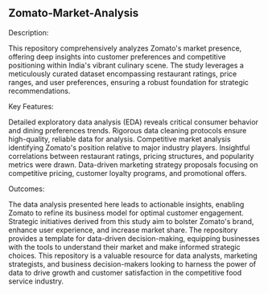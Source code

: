 ## Zomato-Market-Analysis

Description:

This repository comprehensively analyzes Zomato's market presence, offering deep insights into customer preferences and competitive positioning within India's vibrant culinary scene. The study leverages a meticulously curated dataset encompassing restaurant ratings, price ranges, and user preferences, ensuring a robust foundation for strategic recommendations.

Key Features:

Detailed exploratory data analysis (EDA) reveals critical consumer behavior and dining preferences trends.
Rigorous data cleaning protocols ensure high-quality, reliable data for analysis.
Competitive market analysis identifying Zomato's position relative to major industry players.
Insightful correlations between restaurant ratings, pricing structures, and popularity metrics were drawn.
Data-driven marketing strategy proposals focusing on competitive pricing, customer loyalty programs, and promotional offers.

Outcomes:

The data analysis presented here leads to actionable insights, enabling Zomato to refine its business model for optimal customer engagement.
Strategic initiatives derived from this study aim to bolster Zomato's brand, enhance user experience, and increase market share.
The repository provides a template for data-driven decision-making, equipping businesses with the tools to understand their market and make informed strategic choices.
This repository is a valuable resource for data analysts, marketing strategists, and business decision-makers looking to harness the power of data to drive growth and customer satisfaction in the competitive food service industry.
